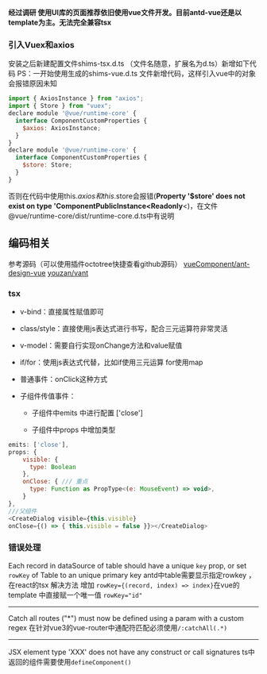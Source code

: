 **经过调研 使用UI库的页面推荐依旧使用vue文件开发。目前antd-vue还是以template为主。无法完全兼容tsx**

### 引入Vuex和axios

安装之后新建配置文件shims-tsx.d.ts （文件名随意，扩展名为d.ts）新增如下代码
PS：一开始使用生成的shims-vue.d.ts 文件新增代码，这样引入vue中的对象会报错原因未知

```javascript
import { AxiosInstance } from "axios";
import { Store } from "vuex";
declare module '@vue/runtime-core' {
  interface ComponentCustomProperties {
    $axios: AxiosInstance;
  }
}
declare module '@vue/runtime-core' {
  interface ComponentCustomProperties {
    $store: Store;
  }
}
```
否则在代码中使用this.$axios 和 this.$store会报错(**Property '$store' does not exist on type 'ComponentPublicInstance<Readonly**<)，在文件@vue/runtime-core/dist/runtime-core.d.ts中有说明

## 编码相关

参考源码（可以使用插件octotree快捷查看github源码）
[vueComponent/ant-design-vue](https://github.com/vueComponent/ant-design-vue)
[youzan/vant](https://github.com/youzan/vant)

### tsx

- v-bind：直接属性赋值即可

- class/style：直接使用js表达式进行书写，配合三元运算符非常灵活

- v-model：需要自行实现onChange方法和value赋值

- if/for：使用js表达式代替，比如if使用三元运算 for使用map

- 普通事件：onClick这种方式

- 子组件传值事件：

    - 子组件中emits 中进行配置 ['close']

    - 子组件中props 中增加类型 

```javascript
emits: ['close'],
props: {
	visible: {
      type: Boolean
    },
    onClose: { /// 重点
      type: Function as PropType<(e: MouseEvent) => void>,
    }
},
///父组件
<CreateDialog visible={this.visible} 
onClose={() => { this.visible = false }}></CreateDialog>
```


### 错误处理

Each record in dataSource of table should have a unique `key` prop, or set `rowKey` of Table to an unique primary key 
antd中table需要显示指定rowkey ，在react的tsx 解决方法 增加 `rowKey={(record, index) => index}`在vue的template 中直接赋一个唯一值 `rowKey="id"`

***

Catch all routes ("*") must now be defined using a param with a custom regex
在针对vue3的vue-router中通配符匹配必须使用`/:catchAll(.*)`

***

JSX element type 'XXX' does not have any construct or call signatures
ts中返回的组件需要使用`defineComponent()`



